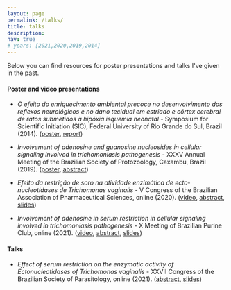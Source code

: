 ```yaml
---
layout: page
permalink: /talks/
title: talks
description: 
nav: true
# years: [2021,2020,2019,2014]
---
```


Below you can find resources for poster presentations and talks I've given in the past.

#### Poster and video presentations

* _O efeito do enriquecimento ambiental precoce no desenvolvimento dos reflexos neurológicos e no dano tecidual em estriado e córtex cerebral de ratos submetidos à hipóxia isquemia neonatal_ - Symposium for Scientific Initiation (SIC), Federal University of Rio Grande do Sul, Brazil (2014). ([poster](/assets/bibliography/sic-poster.pdf), [report](/assets/bibliography/sic-report.pdf))

* _Involvement of adenosine and guanosine nucleosides in cellular signaling involved in trichomoniasis pathogenesis_ - XXXV Annual Meeting of the Brazilian Society of Protozoology, Caxambu, Brazil (2019). ([poster](/assets/bibliography/caxambu-poster.pdf), [abstract](/assets/bibliography/caxambu-abstract.pdf))

* _Efeito da restrição de soro na atividade enzimática de ecto-nucleotidases de Trichomonas vaginalis_ - V Congress of the Brazilian Association of Pharmaceutical Sciences, online (2020). ([video](https://youtu.be/Ma8jVpjxBvo), [abstract](/assets/bibliography/abcf-abstract.pdf), [slides](/assets/bibliography/abcf-slides.pdf))

* _Involvement of adenosine in serum restriction in cellular signaling involved in trichomoniasis pathogenesis_ - X Meeting of Brazilian Purine Club, online (2021). ([video](https://youtu.be/VXutxD3C7CE), [abstract](/assets/bibliography/bpc-abstract.pdf), [slides](/assets/bibliography/bpc-slides.pdf))

#### Talks 

* _Effect of serum restriction on the enzymatic activity of Ectonucleotidases of Trichomonas vaginalis_ - XXVII Congress of the Brazilian Society of Parasitology, online (2021). ([abstract](/assets/bibliography/sbp-abstract.pdf), [slides](/assets/bibliography/sbp-slides.pdf))